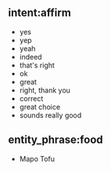 ## intent:affirm
- yes
- yep
- yeah
- indeed
- that's right
- ok
- great
- right, thank you
- correct
- great choice
- sounds really good

## entity_phrase:food
- Mapo Tofu